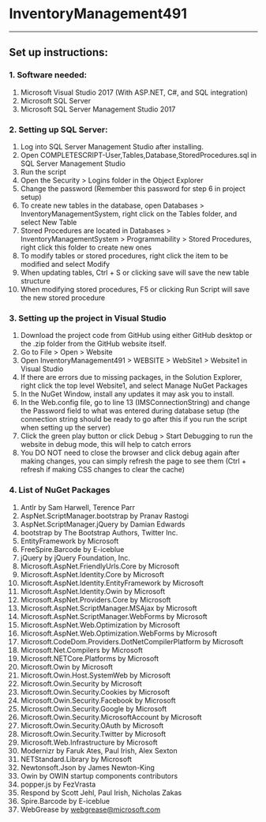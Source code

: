 # InventoryManagement491

----
## Set up instructions:
### 1. Software needed:
1. Microsoft Visual Studio 2017 (With ASP.NET, C#, and SQL integration)
2. Microsoft SQL Server
3. Microsoft SQL Server Management Studio 2017

### 2. Setting up SQL Server:
1. Log into SQL Server Management Studio after installing.
2. Open COMPLETESCRIPT-User,Tables,Database,StoredProcedures.sql in SQL Server Management Studio
3. Run the script
4. Open the Security > Logins folder in the Object Explorer
5. Change the password (Remember this password for step 6 in project setup)
6. To create new tables in the database, open Databases > InventoryManagementSystem, right click on the Tables folder, and select New Table
7. Stored Procedures are located in Databases > InventoryManagementSystem > Programmability > Stored Procedures, right click this folder to create new ones
8. To modify tables or stored procedures, right click the item to be modified and select Modify
9. When updating tables, Ctrl + S or clicking save will save the new table structure
10. When modifying stored procedures, F5 or clicking Run Script will save the new stored procedure

### 3. Setting up the project in Visual Studio
1. Download the project code from GitHub using either GitHub desktop or the .zip folder from the GitHub website itself.
2. Go to File > Open > Website
3. Open InventoryManagement491 > WEBSITE > WebSite1 > Website1 in Visual Studio
4. If there are errors due to missing packages, in the Solution Explorer, right click the top level Website1, and select Manage NuGet Packages
5. In the NuGet Window, install any updates it may ask you to install.
6. In the Web.config file, go to line 13 (IMSConnectionString) and change the Password field to what was entered during database setup (the connection string should be ready to go after this if you run the script when setting up the server)
7. Click the green play button or click Debug > Start Debugging to run the website in debug mode, this will help to catch errors
8. You DO NOT need to close the browser and click debug again after making changes, you can simply refresh the page to see them (Ctrl + refresh if making CSS changes to clear the cache)

### 4. List of NuGet Packages
1. Antlr by Sam Harwell, Terence Parr
2. AspNet.ScriptManager.bootstrap by Pranav Rastogi
3. AspNet.ScriptManager.jQuery by Damian Edwards
4. bootstrap by The Bootstrap Authors, Twitter Inc.
5. EntityFramework by Microsoft
6. FreeSpire.Barcode by E-iceblue
7. jQuery by jQuery Foundation, Inc.
8. Microsoft.AspNet.FriendlyUrls.Core by Microsoft
9. Microsoft.AspNet.Identity.Core by Microsoft
10. Microsoft.AspNet.Identity.EntityFramework by Microsoft
11. Microsoft.AspNet.Identity.Owin by Microsoft
12. Microsoft.AspNet.Providers.Core by Microsoft
13. Microsoft.AspNet.ScriptManager.MSAjax by Microsoft
14. Microsoft.AspNet.ScriptManager.WebForms by Microsoft
15. Microsoft.AspNet.Web.Optimization by Microsoft
16. Microsoft.AspNet.Web.Optimization.WebForms by Microsoft
17. Microsoft.CodeDom.Providers.DotNetCompilerPlatform by Microsoft
18. Microsoft.Net.Compilers by Microsoft
19. Microsoft.NETCore.Platforms by Microsoft
20. Microsoft.Owin by Microsoft
21. Microsoft.Owin.Host.SystemWeb by Microsoft
22. Microsoft.Owin.Security by Microsoft
23. Microsoft.Owin.Security.Cookies by Microsoft
24. Microsoft.Owin.Security.Facebook  by Microsoft
25. Microsoft.Owin.Security.Google by Microsoft
26. Microsoft.Owin.Security.MicrosoftAccount by Microsoft
27. Microsoft.Owin.Security.OAuth by Microsoft
28. Microsoft.Owin.Security.Twitter by Microsoft
29. Microsoft.Web.Infrastructure by Microsoft
30. Modernizr by Faruk Ates, Paul Irish, Alex Sexton
31. NETStandard.Library by Microsoft
32. Newtonsoft.Json by James Newton-King
33. Owin by OWIN startup components contributors
34. popper.js by FezVrasta
35. Respond by Scott Jehl, Paul Irish, Nicholas Zakas
36. Spire.Barcode by E-iceblue
37. WebGrease by webgrease@microsoft.com
